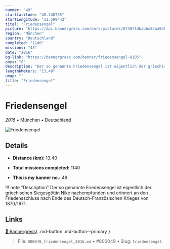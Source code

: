 ```yaml
---
nummer: "49"
startLatitude: "48.140735"
startLongitude: "11.599442"
titel: "Friedensengel"
picture: "https://api.bannergress.com/bnrs/pictures/07497fdbabbc83aa9d872aec006f5387"
region: "München"
country: "Deutschland"
completed: "1140"
missions: "48"
date: "2016"
bg-link: "https://bannergress.com/banner/friedensengel-8105"
onyx: "0"
description: "Der so genannte Friedensengel ist eigentlich der griechischen Siegesgöttin Nike nachempfunden und erinnert an den Friedensschluss nach Ende des Deutsch-Französischen Krieges von 1870/1871."
lengthKMeters: "13,40"
umap: ""
title: "Friedensengel"
---
```

# Friedensengel

*2016* • München • Deutschland

![Friedensengel](https://api.bannergress.com/bnrs/pictures/07497fdbabbc83aa9d872aec006f5387)

## Details
- **Distance (km):** 13.40

- **Total missions completed:** 1140
- **This is my banner no.:** 49


!!! note "Description"
    Der so genannte Friedensengel ist eigentlich der griechischen Siegesgöttin Nike nachempfunden und erinnert an den Friedensschluss nach Ende des Deutsch-Französischen Krieges von 1870/1871.



## Links
[🔗 Bannergress](https://bannergress.com/banner/friedensengel-8105){ .md-button .md-button--primary }



> File: `000049_friedensengel_2016.md` • #000049 • Slug: `friedensengel`
